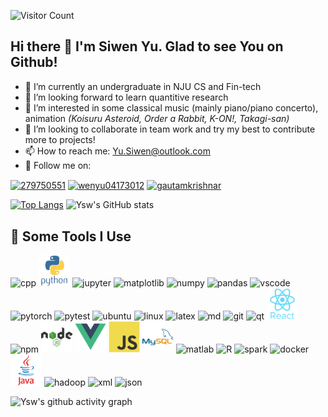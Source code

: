 ![Visitor Count](https://profile-counter.glitch.me/ysw0121/count.svg)

## Hi there 👋 I'm Siwen Yu. Glad to see You on Github!

- 🔭 I’m currently an undergraduate in NJU CS and Fin-tech
- 🌱 I’m looking forward to learn quantitive research
- 👀 I’m interested in some classical music (mainly piano/piano concerto), animation *(Koisuru Asteroid, Order a Rabbit, K-ON!, Takagi-san)*
- 💞️ I’m looking to collaborate in team work and try my best to contribute more to projects!
- 📫 How to reach me: Yu.Siwen@outlook.com
- 🔗 Follow me on:

<a href="https://space.bilibili.com/279750551" target="blank"><img align="center" src="https://static.is26.com/tmp/icons/bilibili.svg" alt="279750551" height="51" width="68" /></a>
<a href="https://x.com/wenyu04173012" target="blank"><img align="center" src="https://raw.githubusercontent.com/rahuldkjain/github-profile-readme-generator/master/src/images/icons/Social/twitter.svg" alt="wenyu04173012" height="42" width="56" /></a>
<a href="https://www.instagram.com/ysw0121/" target="blank"><img align="center" src="https://raw.githubusercontent.com/rahuldkjain/github-profile-readme-generator/master/src/images/icons/Social/instagram.svg" alt="gautamkrishnar" height="42" width="56" /></a>


[![Top Langs](https://github-readme-stats.vercel.app/api/top-langs/?username=ysw0121&layout=compact)](https://github.com/ysw0121/github-readme-stats)
![Ysw's GitHub stats](https://github-readme-stats.vercel.app/api?username=ysw0121&show_icons=true&theme=tokyonight)

<h2>🚀 Some Tools I Use</h2>
<p align="left">
  <img src="https://cdn.jsdelivr.net/gh/devicons/devicon@latest/icons/cplusplus/cplusplus-original.svg" alt="cpp" width="50" height="50"/>
  <img src="https://raw.githubusercontent.com/devicons/devicon/master/icons/python/python-original-wordmark.svg" alt="python" width="50" height="50" />
  <img src="https://cdn.jsdelivr.net/gh/devicons/devicon@latest/icons/jupyter/jupyter-original-wordmark.svg" alt="jupyter" width="50" height="50"  />
  <img src="https://cdn.jsdelivr.net/gh/devicons/devicon@latest/icons/matplotlib/matplotlib-original.svg" alt="matplotlib" width="50" height="50" />
  <img src="https://cdn.jsdelivr.net/gh/devicons/devicon@latest/icons/numpy/numpy-original.svg" alt="numpy" width="50" height="50" />
  <img src="https://cdn.jsdelivr.net/gh/devicons/devicon@latest/icons/pandas/pandas-original-wordmark.svg" alt="pandas" width="50" height="50" />
  <img src="https://cdn.jsdelivr.net/gh/devicons/devicon@latest/icons/vscode/vscode-original-wordmark.svg" alt="vscode" width="50" height="50" />
  <img src="https://cdn.jsdelivr.net/gh/devicons/devicon@latest/icons/pytorch/pytorch-original.svg" alt="pytorch" width="50" height="50" />
  <img src="https://cdn.jsdelivr.net/gh/devicons/devicon@latest/icons/pytest/pytest-original-wordmark.svg" alt="pytest" width="50" height="50" />
  <img src="https://cdn.jsdelivr.net/gh/devicons/devicon@latest/icons/ubuntu/ubuntu-original.svg"  alt="ubuntu" width="50" height="50"/>
  <img src="https://cdn.jsdelivr.net/gh/devicons/devicon@latest/icons/linux/linux-original.svg" alt="linux" width="50" height="50" />
  <img src="https://cdn.jsdelivr.net/gh/devicons/devicon@latest/icons/latex/latex-original.svg" alt="latex" width="50" height="50" />
  <img src="https://cdn.jsdelivr.net/gh/devicons/devicon@latest/icons/markdown/markdown-original.svg" alt="md" width="50" height="50" />
  <img src="https://cdn.jsdelivr.net/gh/devicons/devicon@latest/icons/git/git-original.svg" alt="git" width="50" height="50" />
  <img src="https://cdn.jsdelivr.net/gh/devicons/devicon@latest/icons/qt/qt-original.svg" alt="qt" width="50" height="50" />
  <img src="https://raw.githubusercontent.com/devicons/devicon/master/icons/react/react-original-wordmark.svg" alt="react" width="50" height="50" />
  <img src="https://cdn.jsdelivr.net/gh/devicons/devicon@latest/icons/npm/npm-original-wordmark.svg" alt="npm" width="50" height="50" />
  <img src="https://raw.githubusercontent.com/devicons/devicon/master/icons/nodejs/nodejs-original-wordmark.svg" alt="nodejs" width="50" height="50" />
  <img src="https://raw.githubusercontent.com/devicons/devicon/master/icons/vuejs/vuejs-original.svg" alt="vue" width="50" height="50" />
  <img src="https://raw.githubusercontent.com/devicons/devicon/master/icons/javascript/javascript-original.svg" alt="javascript" width="50" height="50" />
  <img src="https://raw.githubusercontent.com/devicons/devicon/master/icons/mysql/mysql-original-wordmark.svg" alt="mysql" width="50" height="50" />
  <img src="https://cdn.jsdelivr.net/gh/devicons/devicon@latest/icons/matlab/matlab-original.svg" alt="matlab" width="50" height="50" />
  <img src="https://cdn.jsdelivr.net/gh/devicons/devicon@latest/icons/r/r-original.svg" alt="R" width="50" height="50" />
  <img src="https://cdn.jsdelivr.net/gh/devicons/devicon@latest/icons/apachespark/apachespark-original-wordmark.svg" alt="spark" width="50" height="50" />
  <img src="https://cdn.jsdelivr.net/gh/devicons/devicon@latest/icons/docker/docker-plain-wordmark.svg" alt="docker" width="50" height="50" />
  <img src="https://raw.githubusercontent.com/devicons/devicon/master/icons/java/java-original-wordmark.svg" alt="java" width="50" height="50" />
  <img src="https://cdn.jsdelivr.net/gh/devicons/devicon@latest/icons/hadoop/hadoop-original.svg" alt="hadoop" width="50" height="50" />
  <img src="https://cdn.jsdelivr.net/gh/devicons/devicon@latest/icons/xml/xml-original.svg" alt="xml" width="50" height="50" />
  <img src="https://cdn.jsdelivr.net/gh/devicons/devicon@latest/icons/json/json-original.svg" alt="json" width="50" height="50" />
</p>

![Ysw's github activity graph](https://github-readme-activity-graph.vercel.app/graph?username=ysw0121)
